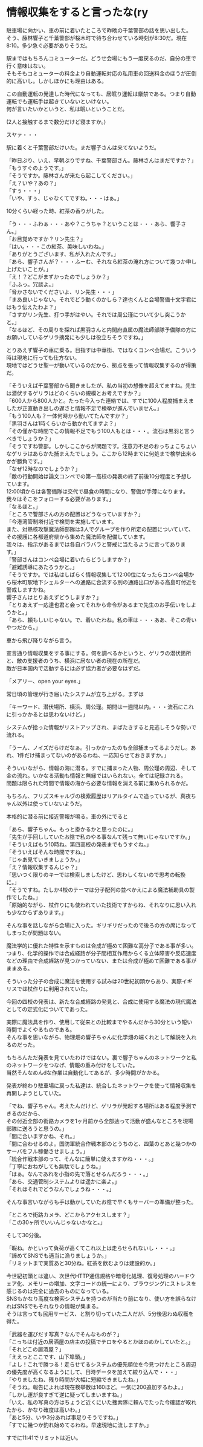 # 情報収集をすると言ったな(ry

駐車場に向かい、車の前に着いたところで昨晩の千葉警部の話を思い出した。  
そう、藤林響子と千葉警部が桜木町で待ち合わせている時刻が8:30だ。現在8:10。多少急ぐ必要がありそうだ。

駅まではもちろんコミューターだ。どうせ会場にもう一度戻るのだ、自分の車で行く意味はない。  
そもそもコミューターの料金より自動運転対応の私用車の回送料金のほうが圧倒的に高いし。しかしほかにも理由はある。

この自動運転の発達した時代になっても、居眠り運転は厳禁である。つまり自動運転でも運転手は起きていないといけない。  
何が言いたいかというと、私は眠いということだ。

(2人と接触するまで数分だけど寝ますか。)

スヤァ・・・


駅に着くと千葉警部だけいた。まだ響子さんは来てないようだ。

「昨日ぶり、いえ、早朝ぶりですね、千葉警部さん。藤林さんはまだですか？」  
「もうすぐのようです。」  
「そうですか。藤林さんが来たら起こしてください。」  
「え？いや？あの？」  
「すぅ・・・」  
「いや、すぅ、じゃなくてですね。・・・はぁ。」

10分くらい経った時、紅茶の香りがした。

「う・・・ふわぁ・・・あや？こうちゃ？ということは・・・あら、響子さん。」  
「お目覚めですか？リン先生？」  
「はい。・・・この紅茶、美味しいわね。」  
「ありがとうございます、私が入れたんです。」  
「あら、響子さんが？・・・ふーむ、それなら紅茶の淹れ方について幾つか申し上げたいことが。」  
「え！？どこがまずかったのでしょうか？」  
「ふふっ。冗談よ。」  
「脅かさないでくださいよ、リン先生・・・」  
「まあ良いじゃない。それでどう動くのかしら？達也くんと会場警備十文字君にはもう伝えたわよ？」  
「さすがリン先生、打つ手がはやい。それでは周公瑾について少し突こうかと。」  
「なるほど、その周りを探れば黒羽さんと内閣府直属の魔法師部隊予備隊の方にお願いしているゲリラ摘発にも少しは役立ちそうですね。」

とりあえず響子の車に乗る。目指すは中華街、ではなくコンペ会場だ。こういう時は現地に行っても仕方ない。  
現地ではどうせ聖一が動いているのだから、拠点を張って情報収集するのが得策だ。

「そういえば千葉警部から聞きましたが、私の当初の想像を超えてますね。先生は潜伏するゲリラはどのくらいの規模とお考えですか？」  
「600人から800人かと。たった今入った連絡では、すでに100人程度捕まえましたが正直動き出しの遅さと情報不足で検挙が進んでいません。」  
「もう100人も？一体何時から動いてたんですか？」  
「黒羽さんは1時くらいから動かれてますよ？」  
「その僅かな時間でこの情報不足でもう100人もとは・・・。流石は黒羽と言うべきでしょうか？」  
「そうですね警部。しかしここからが問題です。注意力不足のおっちょこちょいなゲリラはあらかた捕まえたでしょう。ここから12時までに何処まで検挙出来るかが勝負です。」  
「なぜ12時なのでしょうか？」  
「敵の行動開始は論文コンペでの第一高校の発表の終了前後10分程度と予想しています。  
12:00頃からは各警備隊は交代で昼食の時間になり、警備が手薄になります。我々はそこをフォローする必要があります。」  
「なるほと。」  
「ところで警部さんの方の配置はどうなっていますか？」  
「今港湾管制塔付近で検問を実施しています。  
また、対熱核攻撃魔法師部隊は3人でグループを作り所定の配置についていて、その援護に各都道府県から集めた魔法師を配備しています。  
我々は、指示があるまでは各自バラバラと警戒に当たるように言ってあります。」  
「警部さんはコンペ会場に着いたらどうしますか？」  
「避難誘導にあたろうかと。」  
「そうですか。では私はしばらく情報収集して12:00位になったらコンペ会場から桜木町駅地下シェルターへの通路に合流する別の通路出口がある高島町付近を警戒しますかね。  
響子さんはとりあえずどうしますか？」  
「とりあえず一応達也君と会ってそれから命令があるまで先生のお手伝いをしようかと。」  
「あら、頼もしいじゃない。で、着いたわね。私の車は・・・ああ、そこの青いやつだから。」

車から飛び降りながら言う。

宣言通り情報収集をする事にする。何を調べるかというと、ゲリラの潜伏箇所と、敵の支援者のうち、横浜に居ない者の現在の所在だ。  
敵が日本国内で活動するには必ず協力者が必要なはずだ。

「メアリー、open your eyes.」

常日頃の管理が行き届いたシステムが立ち上がる。まずは

「キーワード、潜伏場所、横浜、周公瑾。期間は一週間以内。・・・流石にこれに引っかかるとは思わないけど。」

システムが拾った情報がリストアップされ、まばたきすると見逃しそうな勢いで流れる。

「うーん、ノイズだらけだなぁ。引っかかったのも全部捕まってるようだし。あれ、1件だけ捕まってないのがあるわね、一応知らせておきますか。」

そういいながら、情報の海に潜る。すでに捕まった人物、周公瑾の周辺、そして金の流れ。いかなる活動も情報と無縁ではいられない。全ては記録される。  
問題は限られた時間で情報の海から必要な情報を消える前に集められるかだ。

もちろん、フリズスキャルヴの検索履歴はリアルタイムで追っているが、真夜ちゃん以外は使っていないようだ。

本格的に潜る前に接近警報が鳴る。車の外にでると

「あら、響子ちゃん。もっと掛かるかと思ったのに。」  
「先生が手回ししていたお陰で私のやる事なんて残って無いじゃないですか。」  
「そういえばもう10時ね。第四高校の発表までもうすぐね。」  
「そういえばそんな時間ですね。」  
「じゃあ見ていきましょうか。」  
「え？情報収集するんじゃ？」  
「思いつく限りのキーでは検索しましたけど、思わしくないので思考の転換に。」  
「そうですね。たしか4校のテーマは分子配列の並べかえによる魔法補助具の製作でしたね。」  
「原始的ながら、杖作りにも使われていた技術ですからね、それなりに思い入れも少なからずあります。」

そんな事を話しながら会場に入った。ギリギリだったので後ろの方の席になってしまったが問題はない。

魔法学的に優れた特性を示すものは合成が極めて困難な高分子である事が多い。  
つまり、化学的操作では合成経路が分子間相互作用からくる立体障害や反応速度などの理由で合成経路が見つかっていない、または合成が極めて困難である事がままある。

そういった分子の合成に魔法を使用する試みは20世紀初頭からあり、実際イギリスでは杖作りに利用されていた。

今回の四校の発表は、新たな合成経路の発見と、合成に使用する魔法の現代魔法としての定式化についてであった。

実際に魔法具を作り、使用して従来との比較までやるんだから30分という短い時間でよくやるものである。  
そんな事を思いながら、物理畑の響子ちゃんに化学畑の端くれとして解説を入れるのだった。

もちろんただ発表を見ていたわけではない。裏で響子ちゃんのネットワークと私のネットワークをつなげ、情報の重み付けをしていた。  
当然そんなめんdな作業は自動化してあるが、多少時間がかかる。

発表が終わり駐車場に戻った私達は、統合したネットワークを使って情報収集を再開しようとしていた。

「でね、響子ちゃん。考えたんだけど、ゲリラが発起する場所はある程度予測できるのだから、  
その付近全部の街路カメラを1ヶ月前から全部辿って活動が盛んなところを現場部隊に送ろうと思うの。」  
「間に合いますかね、それ。」  
「間に合わせるのよ。国防軍統合作戦本部のとうちのと、四葉のとあと幾つかのサーバをフル稼働させましょう。」  
「統合作戦本部のって、そんなに簡単に使えますかね・・・。」  
「丁寧におねがしても無駄でしょうね。」  
「はぁ。なんであれを小指の先で落とせるんだろう・・・。」  
「あら、交通管制システムよりは遥かに楽よ。」  
「それはそれでどうなんでしょうね・・・。」

そんな事言いながらも手は動かしていたお陰で早くもサーバーの準備が整った。

「ところで街路カメラ、どこからアクセスします？」  
「この30ヶ所でいいんじゃないかなと。」

そして30分後。

「暇ね。かといって負荷が高くてこれ以上は走らせられないし・・・。」  
「諦めてSNSでも適当に漁りましょうか。」  
「リミットまで実質あと30分ね。紅茶を飲むよりは建設的か。」

今世紀初頭とは違い、次世代HTTP通信規格や暗号化処理、復号処理のハードウェア化、メモリーの増加、文字コードの統一により、ブラウジングにストレスを感じるのは完全に過去のものになっている。  
SNSもかなり高度な検索システムを持つのが当たり前になり、使い方を誤らなければSNSでもそれなりの情報が集まる。  
そうは言っても民用サービス、と割り切っていた二人だが、5分後思わぬ収穫を得た。

「武器を運びだす写真？なんでそんなものが？」  
「こっちは付近の居酒屋の店主の投稿でテロをやるとかほのめかしていたと。」  
「それどこの居酒屋？」  
「ええっとここです、山下埠頭。」  
「よし！これで勝つる！走らせてるシステムの優先順位を今見つけたところ周辺の優先度が高くなるようにして、日時データを加えて絞り込んで・・・」  
「やりましたね、残り時間が大幅に短縮できましたね。」  
「そうね。報告によれば現在検挙数は160ほど。一気に200追加するわよ。」  
「しかし運が良すぎて逆に疑ってしまいますね。」  
「いえ、私の写真の方はちょうど近くにいた捜索隊に頼んでたった今確認が取れたから、かなり確度は高いわ。」  
「あと5分、いや3分あれば事足りそうですね。」  
「すでに幾つか釣れ始めてるわね。早速現地に流しますか。」

すでに11:41でリミットは近い。
